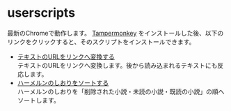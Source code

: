 # userscripts

最新のChromeで動作します。
[Tampermonkey](https://chrome.google.com/webstore/detail/tampermonkey/dhdgffkkebhmkfjojejmpbldmpobfkfo?hl=ja) をインストールした後、以下のリンクをクリックすると、そのスクリプトをインストールできます。

- [テキストのURLをリンクへ変換する](https://github.com/iskw7y/userscripts/raw/master/scripts/text-url-linker.user.js)  
  テキストのURLをリンクへ変換します。後から読み込まれるテキストにも反応します。
- [ハーメルンのしおりをソートする](https://github.com/iskw7y/userscripts/raw/master/scripts/hameln-bookmark-sorter.user.js)  
  ハーメルンのしおりを「削除された小説・未読の小説・既読の小説」の順へソートします。

